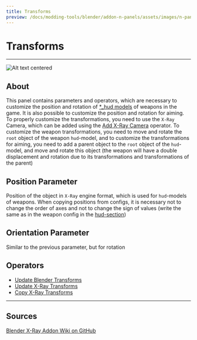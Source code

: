 ```yaml
---
title: Transforms
preview: /docs/modding-tools/blender/addon-n-panels/assets/images/n-panel-transforms.png
---
```


# Transforms

___

![Alt text centered](assets/images/n-panel-transforms.png)

## About

This panel contains parameters and operators, which are necessary to customize the position and rotation of [*_hud models](../../../glossary/glossary.html#_hud-model) of weapons in the game. It is also possible to customize the position and rotation for aiming. To properly customize the transformations, you need to use the `X-Ray` Camera, which can be added using the [Add X-Ray Camera](../addon-operators/operator-add-x-ray-camera.md) operator. To customize the weapon transformations, you need to move and rotate the `root` object of the weapon `hud`-model, and to customize the transformations for aiming, you need to add a parent object to the `root` object of the `hud`-model, and move and rotate this object (the weapon will have a double displacement and rotation due to its transformations and transformations of the parent)

## Position Parameter

Position of the object in `X-Ray` engine format, which is used for `hud`-models of weapons. When copying positions from configs, it is necessary not to change the order of axes and not to change the sign of values (write the same as in the weapon config in the [hud-section](../../../references/configs/items/weapons/weapon-hud.md))

## Orientation Parameter

Similar to the previous parameter, but for rotation

## Operators

- [Update Blender Transforms](../addon-operators/operator-update-x-ray-transforms.md)
- [Update X-Ray Transforms](../addon-operators/operator-update-x-ray-transforms.md)
- [Copy X-Ray Transforms](../addon-operators/operator-copy-x-ray-transforms.md)

___

## Sources

[Blender X-Ray Addon Wiki on GitHub](https://github.com/PavelBlend/blender-xray/wiki/Panel-Transforms)
